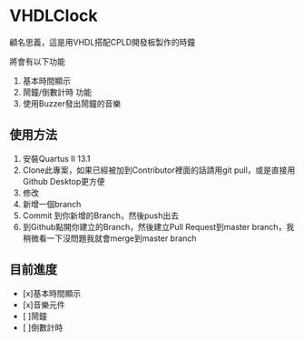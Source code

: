 # VHDLClock

顧名思義，這是用VHDL搭配CPLD開發板製作的時鐘

將會有以下功能<br>
1. 基本時間顯示
2. 鬧鐘/倒數計時 功能
3. 使用Buzzer發出鬧鐘的音樂

## 使用方法
1. 安裝Quartus II 13.1
2. Clone此專案，如果已經被加到Contributor裡面的話請用git pull，或是直接用Github Desktop更方便
3. 修改
4. 新增一個branch
5. Commit 到你新增的Branch，然後push出去
6. 到Github點開你建立的Branch，然後建立Pull Request到master branch，我稍微看一下沒問題我就會merge到master branch

## 目前進度
- [x]基本時間顯示 
- [x]音樂元件
- [ ]鬧鐘
- [ ]倒數計時

